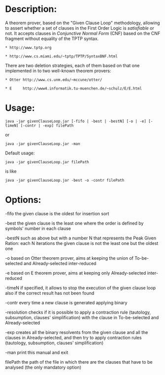 # Description:

A theorem prover, based on the "Given Clause Loop" methodology,
allowing to assert whether a set of clauses in the First Order Logic is
*satisfiable* or not.
It accepts clauses in _Conjunctive Normal Form_ (CNF) based on the CNF
fragment without equality of the TPTP syntax.

	* http://www.tptp.org

	* http://www.cs.miami.edu/~tptp/TPTP/SyntaxBNF.html

There are two deletion strategies, each of them based on that one
implemented in to two well-known theorem provers:

	* Otter	http://www.cs.unm.edu/~mccune/otter/

	* E 	http://www4.informatik.tu-muenchen.de/~schulz/E/E.html


# Usage:

```
java -jar givenClauseLoop.jar [-fifo | -best | -bestN] [-o | -e] [-timeN] [-contr | -exp] filePath
```
or

```
java -jar givenClauseLoop.jar -man
```			

Default usage:
```
java -jar givenClauseLoop.jar filePath
```
is like
```
java -jar givenClauseLoop.jar -best -o -contr filePath
```

# Options:

-fifo             the given clause is the oldest for insertion sort

-best	         the given clause is the least one where the order is defined by symbols' number in each clause

-bestN	     such as above but with a number N that represents the Peak Given Ration: each N iterations the given clause is not the least one but the oldest one

-o	             based on Otter theorem prover, aims at keeping the union of To-be-selected and Already-selected inter-reduced

-e	             based on E theorem prover, aims at keeping only Already-selected inter-reduced

-timeN	     if specified, it allows to stop the execution of the given clause loop also if the correct result has not been found

-contr	         every time a new clause is generated applying binary

-resolution   checks if it is possible to apply a contraction rule  (tautology, subsumption, clauses' simplification) with the clause in To-be-selected and Already-selected

-exp	         creates all the binary resolvents from the given clause and all the clauses in Already-selected, and then try to apply contraction rules (tautology, subsumption, clauses' simplification)

-man	         print this manual and exit

filePath         the path of the file in which there are the clauses that have to be analysed (the only mandatory option)

